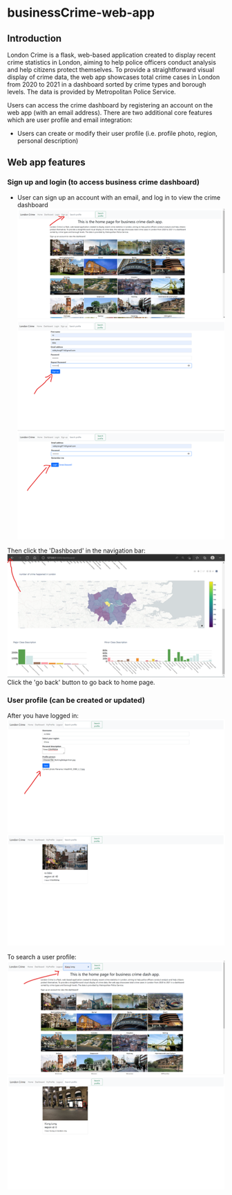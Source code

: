 # businessCrime-web-app
## Introduction

London Crime is a flask, web-based application created to display recent crime statistics in London, aiming to help 
police officers conduct analysis and help citizens protect themselves. To provide a straightforward visual display of crime data, 
the web app showcases total crime cases in London from 2020 to 2021 in a dashboard sorted by crime types and borough levels. 
The data is provided by Metropolitan Police Service.

Users can access the crime dashboard by registering an account on the web app (with an email address). 
There are two additional core features which are user profile and email integration:

- Users can create or modify their user profile (i.e. profile photo, region, personal description)

## Web app features

### Sign up and login (to access business crime dashboard)
- User can sign up an account with an email, and log in to view the crime dashboard
  <img alt="img_8.png" src="images for README/img_8.png"/><img alt="img_9.png" src="images for README/img_9.png"/><img alt="img_10.png" src="images for README/img_10.png"/>

Then click the 'Dashboard' in the navigation bar:
<img alt="img_11.png" src="images for README/img_11.png"/>
Click the 'go back' button to go back to home page.

### User profile (can be created or updated)
After you have logged in:
<img alt="img_12.png" src="images for README/img_12.png"/><img alt="img_13.png" src="images for README/img_13.png"/>

To search a user profile:
<img alt="img_14.png" src="images for README/img_14.png"/><img alt="img_15.png" src="images for README/img_15.png"/>

